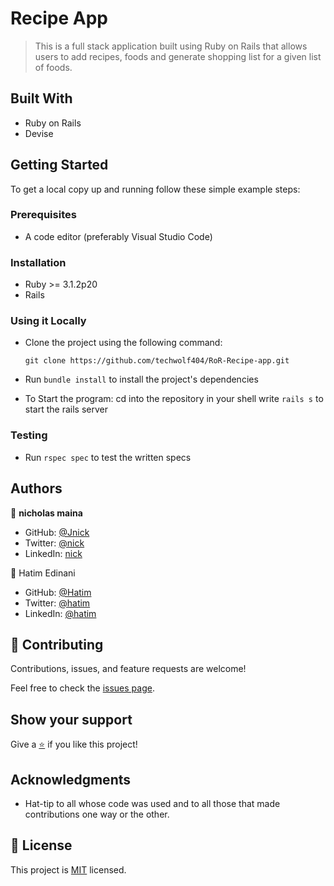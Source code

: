 # Recipe App

> This is a full stack application built using Ruby on Rails that allows users to add recipes, foods and generate shopping list for a given list of foods.

## Built With
 
- Ruby on Rails
- Devise

## Getting Started

To get a local copy up and running follow these simple example steps:

### Prerequisites

- A code editor (preferably Visual Studio Code)
<!-- ### Video description  -->

### Installation

- Ruby >= 3.1.2p20
- Rails

### Using it Locally

- Clone the project using the following command: 
  ```
  git clone https://github.com/techwolf404/RoR-Recipe-app.git
  ```
- Run `bundle install` to install the project's dependencies

- To Start the program:
  cd into the repository in your shell
  write `rails s` to start the rails server

### Testing
- Run `rspec spec` to test the written specs

## Authors

👤 **nicholas maina**

- GitHub: [@Jnick](https://github.com/nicholasmaina)
- Twitter: [@nick](https://twitter.com/nick)
- LinkedIn: [nick](https://linkedin.com/in/businesskanini)

👤 Hatim Edinani

- GitHub: [@Hatim](https://github.com/Aquinasmoriasi)
- Twitter: [@hatim](https://twitter.com/Aquinas747)
- LinkedIn: [@hatim](https://twitter.com/aquinas-moriasi)

## 🤝 Contributing

Contributions, issues, and feature requests are welcome!

Feel free to check the [issues page](https://github.com/techwolf404/RoR-Recipe-app/issues).

## Show your support

Give a [⭐️](https://github.com/techwolf404/RoR-Recipe-app) if you like this project!

## Acknowledgments
- Hat-tip to all whose code was used and to all those that made contributions one way or the other.

## 📝 License

This project is [MIT](LICENSE) licensed.
